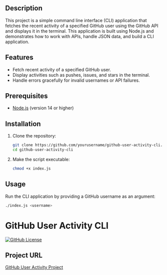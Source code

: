 ## Description

This project is a simple command line interface (CLI) application that fetches the recent activity of a specified GitHub user using the GitHub API and displays it in the terminal. This application is built using Node.js and demonstrates how to work with APIs, handle JSON data, and build a CLI application.

## Features

- Fetch recent activity of a specified GitHub user.
- Display activities such as pushes, issues, and stars in the terminal.
- Handle errors gracefully for invalid usernames or API failures.

## Prerequisites

- [Node.js](https://nodejs.org/) (version 14 or higher)

## Installation

1. Clone the repository:

   ```sh
   git clone https://github.com/yourusername/github-user-activity-cli.git
   cd github-user-activity-cli
   ```

2. Make the script executable:
   ```sh
   chmod +x index.js
   ```

## Usage

Run the CLI application by providing a GitHub username as an argument:

```sh
./index.js <username>
```

# GitHub User Activity CLI

[![GitHub License](https://img.shields.io/badge/license-MIT-blue.svg)](LICENSE)

## Project URL

[GitHub User Activity Project](https://roadmap.sh/projects/github-user-activity)
